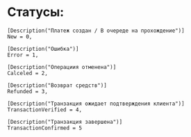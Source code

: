 # Статусы: 
    [Description("Платеж создан / В очереде на прохождение")]
    New = 0,
    
    [Description("Ошибка")]
    Error = 1,

    [Description("Операциия отменена")]
    Calceled = 2,
    
    [Description("Возврат средств")]
    Refunded = 3,
    
    [Description("Транзакция ожидает подтверждения клиента")]
    TransactionVerified = 4,
    
    [Description("Транзакция завершена")]
    TransactionConfirmed = 5
